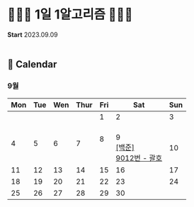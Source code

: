 # 👩🏻‍💻 1일 1알고리즘 👩🏻‍💻

<strong>Start</strong>  2023.09.09
<br><br>
## 📆 Calendar
### 9월 
|Mon|	Tue|	Wen|	Thur|	Fri	|Sat |Sun|
|------|------|------|------|------|------|------|
|||||1<br><br>|2<br><br>|3<br><br>|
|4<br><br>|5<br><br>|6<br><br>|7<br><br>|8<br><br><br>|9<br>[[백준] <br>9012번 - 괄호](https://github.com/codesooo/TIL/tree/main/%EB%B0%B1%EC%A4%80/Silver/9012.%E2%80%85%EA%B4%84%ED%98%B8)|10|
|11|12|13|14|15|16|17|
|18|19|20|21|22|23|24|
|25|26|27|28|29|30|

